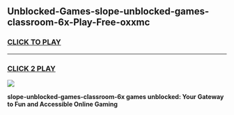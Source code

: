 
## Unblocked-Games-slope-unblocked-games-classroom-6x-Play-Free-oxxmc
<h3>
<a href="https://premium76.site?title=slope-unblocked-games-classroom-6x&ref=23A">CLICK TO PLAY</a></h3>
<hr>

<h3>
<a href="https://premium76.site?title=slope-unblocked-games-classroom-6x&ref=23A">CLICK 2 PLAY</a>
  
</h3>

<a href="https://premium76.site?title=slope-unblocked-games-classroom-6x&ref=23A"><img src="https://clearcache.store/games.png"></a>


**slope-unblocked-games-classroom-6x games unblocked: Your Gateway to Fun and Accessible Online Gaming**
